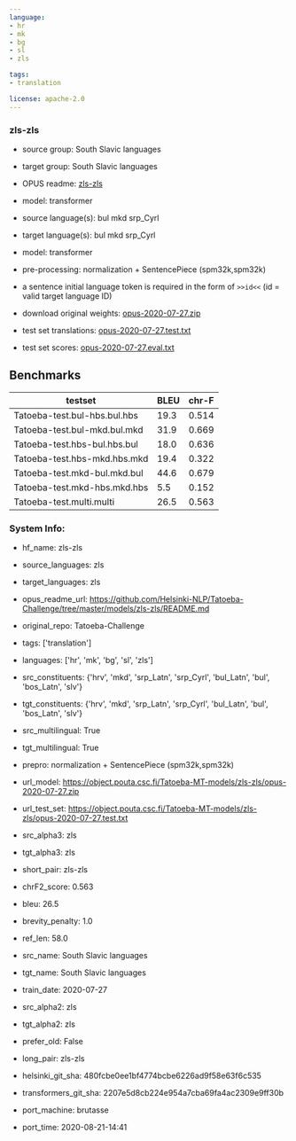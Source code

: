 ```yaml
---
language: 
- hr
- mk
- bg
- sl
- zls

tags:
- translation

license: apache-2.0
---
```


### zls-zls

* source group: South Slavic languages 
* target group: South Slavic languages 
*  OPUS readme: [zls-zls](https://github.com/Helsinki-NLP/Tatoeba-Challenge/tree/master/models/zls-zls/README.md)

*  model: transformer
* source language(s): bul mkd srp_Cyrl
* target language(s): bul mkd srp_Cyrl
* model: transformer
* pre-processing: normalization + SentencePiece (spm32k,spm32k)
* a sentence initial language token is required in the form of `>>id<<` (id = valid target language ID)
* download original weights: [opus-2020-07-27.zip](https://object.pouta.csc.fi/Tatoeba-MT-models/zls-zls/opus-2020-07-27.zip)
* test set translations: [opus-2020-07-27.test.txt](https://object.pouta.csc.fi/Tatoeba-MT-models/zls-zls/opus-2020-07-27.test.txt)
* test set scores: [opus-2020-07-27.eval.txt](https://object.pouta.csc.fi/Tatoeba-MT-models/zls-zls/opus-2020-07-27.eval.txt)

## Benchmarks

| testset               | BLEU  | chr-F |
|-----------------------|-------|-------|
| Tatoeba-test.bul-hbs.bul.hbs 	| 19.3 	| 0.514 |
| Tatoeba-test.bul-mkd.bul.mkd 	| 31.9 	| 0.669 |
| Tatoeba-test.hbs-bul.hbs.bul 	| 18.0 	| 0.636 |
| Tatoeba-test.hbs-mkd.hbs.mkd 	| 19.4 	| 0.322 |
| Tatoeba-test.mkd-bul.mkd.bul 	| 44.6 	| 0.679 |
| Tatoeba-test.mkd-hbs.mkd.hbs 	| 5.5 	| 0.152 |
| Tatoeba-test.multi.multi 	| 26.5 	| 0.563 |


### System Info: 
- hf_name: zls-zls

- source_languages: zls

- target_languages: zls

- opus_readme_url: https://github.com/Helsinki-NLP/Tatoeba-Challenge/tree/master/models/zls-zls/README.md

- original_repo: Tatoeba-Challenge

- tags: ['translation']

- languages: ['hr', 'mk', 'bg', 'sl', 'zls']

- src_constituents: {'hrv', 'mkd', 'srp_Latn', 'srp_Cyrl', 'bul_Latn', 'bul', 'bos_Latn', 'slv'}

- tgt_constituents: {'hrv', 'mkd', 'srp_Latn', 'srp_Cyrl', 'bul_Latn', 'bul', 'bos_Latn', 'slv'}

- src_multilingual: True

- tgt_multilingual: True

- prepro:  normalization + SentencePiece (spm32k,spm32k)

- url_model: https://object.pouta.csc.fi/Tatoeba-MT-models/zls-zls/opus-2020-07-27.zip

- url_test_set: https://object.pouta.csc.fi/Tatoeba-MT-models/zls-zls/opus-2020-07-27.test.txt

- src_alpha3: zls

- tgt_alpha3: zls

- short_pair: zls-zls

- chrF2_score: 0.563

- bleu: 26.5

- brevity_penalty: 1.0

- ref_len: 58.0

- src_name: South Slavic languages

- tgt_name: South Slavic languages

- train_date: 2020-07-27

- src_alpha2: zls

- tgt_alpha2: zls

- prefer_old: False

- long_pair: zls-zls

- helsinki_git_sha: 480fcbe0ee1bf4774bcbe6226ad9f58e63f6c535

- transformers_git_sha: 2207e5d8cb224e954a7cba69fa4ac2309e9ff30b

- port_machine: brutasse

- port_time: 2020-08-21-14:41